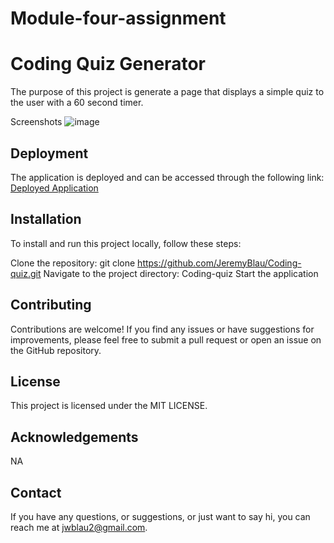 # Module-four-assignment
# Coding Quiz Generator
The purpose of this project is generate a page that displays a simple quiz to the user with a 60 second timer.

Screenshots
![image](https://github.com/JeremyBlau/Coding-quiz/assets/134236414/403cb5d6-ec64-4636-84c0-217391e9076d)

## Deployment
The application is deployed and can be accessed through the following link: [Deployed Application]((https://jeremyblau.github.io/Coding-quiz/)/)

## Installation
To install and run this project locally, follow these steps:

Clone the repository: git clone https://github.com/JeremyBlau/Coding-quiz.git
Navigate to the project directory: Coding-quiz
Start the application

## Contributing
Contributions are welcome! If you find any issues or have suggestions for improvements, please feel free to submit a pull request or open an issue on the GitHub repository.

## License
This project is licensed under the MIT LICENSE.

## Acknowledgements
NA

## Contact
If you have any questions, or suggestions, or just want to say hi, you can reach me at jwblau2@gmail.com.

